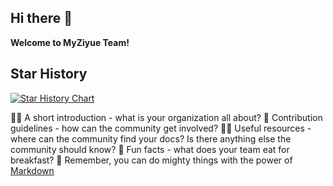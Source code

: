 ## Hi there 👋

**Welcome to MyZiyue Team!**


## Star History

[![Star History Chart](https://api.star-history.com/svg?repos=myziyue&type=Date)](https://star-history.com/#myziyue&Date)



🙋‍♀️ A short introduction - what is your organization all about?
🌈 Contribution guidelines - how can the community get involved?
👩‍💻 Useful resources - where can the community find your docs? Is there anything else the community should know?
🍿 Fun facts - what does your team eat for breakfast?
🧙 Remember, you can do mighty things with the power of [Markdown](https://docs.github.com/github/writing-on-github/getting-started-with-writing-and-formatting-on-github/basic-writing-and-formatting-syntax)

